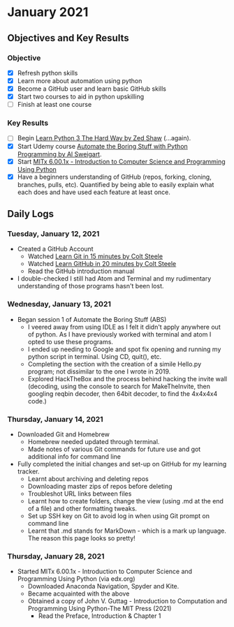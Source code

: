 # January 2021

## Objectives and Key Results

### Objective
- [x] Refresh python skills
- [x] Learn more about automation using python
- [x] Become a GitHub user and learn basic GitHub skills
- [x] Start two courses to aid in python upskilling
- [ ] Finish at least one course

### Key Results
- [ ] Begin [Learn Python 3 The Hard Way by Zed Shaw](https://shop.learncodethehardway.org/access/buy/9/) (...again).
- [x] Start Udemy course [Automate the Boring Stuff with Python Programming by Al Sweigart](https://www.udemy.com/course/automate/).
- [x] Start [MITx 6.00.1x - Introduction to Computer Science and Programming Using Python](https://www.edx.org/course/introduction-to-computer-science-and-programming-7)
- [x] Have a beginners understanding of GitHub (repos, forking, cloning, branches, pulls, etc). Quantified by being able to easily explain what each does and have used each feature at least once.

## Daily Logs

### Tuesday, January 12, 2021
- Created a GitHub Account
  - Watched [Learn Git in 15 minutes by Colt Steele](https://www.youtube.com/watch?v=USjZcfj8yxE)
  - Watched [Learn GitHub in 20 minutes by Colt Steele](https://www.youtube.com/watch?v=nhNq2kIvi9s)
  - Read the GitHub introduction manual
- I double-checked I still had Atom and Terminal and my rudimentary understanding of those programs hasn't been lost.

### Wednesday, January 13, 2021
- Began session 1 of Automate the Boring Stuff (ABS)
  - I veered away from using IDLE as I felt it didn't apply anywhere out of python. As I have previously worked with terminal and atom I opted to use these programs.
  - I ended up needing to Google and spot fix opening and running my python script in terminal. Using CD, quit(), etc.
  - Completing the section with the creation of a simile Hello.py program; not dissimilar to the one I wrote in 2019.
  - Explored HackTheBox and the process behind hacking the invite wall (decoding, using the console to search for MakeTheInvite, then googling reqbin decoder, then 64bit decoder, to find the 4x4x4x4 code.)

### Thursday, January 14, 2021
- Downloaded Git and Homebrew
  - Homebrew needed updated through terminal.
  - Made notes of various Git commands for future use and got additional info for command line
- Fully completed the initial changes and set-up on GitHub for my learning tracker.
  - Learnt about archiving and deleting repos
  - Downloading master zips of repos before deleting
  - Troubleshot URL links between files
  - Learnt how to create folders, change the view (using .md at the end of a file) and other formatting tweaks.
  - Set up SSH key on Git to avoid log in when using Git prompt on command line
  - Learnt that .md stands for MarkDown - which is a mark up language. The reason this page looks so pretty!
  
### Thursday, January 28, 2021
  - Started MITx 6.00.1x - Introduction to Computer Science and Programming Using Python (via edx.org)
    - Downloaded Anaconda Navigation, Spyder and Kite.
    - Became acquainted with the above
    - Obtained a copy of John V. Guttag - Introduction to Computation and Programming Using Python-The MIT Press (2021)
      - Read the Preface, Introduction & Chapter 1
